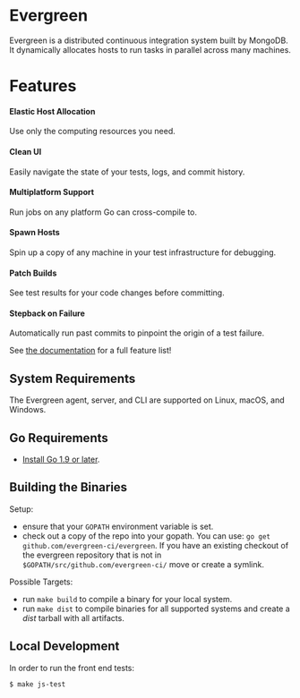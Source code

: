 # Evergreen
Evergreen is a distributed continuous integration system built by MongoDB.
It dynamically allocates hosts to run tasks in parallel across many machines.

# Features

#### Elastic Host Allocation
Use only the computing resources you need.

#### Clean UI
Easily navigate the state of your tests, logs, and commit history.

#### Multiplatform Support
Run jobs on any platform Go can cross-compile to.

#### Spawn Hosts
Spin up a copy of any machine in your test infrastructure for debugging.

#### Patch Builds
See test results for your code changes before committing.

#### Stepback on Failure
Automatically run past commits to pinpoint the origin of a test failure.

See [the documentation](https://github.com/evergreen-ci/evergreen/wiki) for a full feature list!

## System Requirements
The Evergreen agent, server, and CLI are supported on Linux, macOS, and Windows.

## Go Requirements
* [Install Go 1.9 or later](https://golang.org/dl/).

## Building the Binaries

Setup:

* ensure that your `GOPATH` environment variable is set.
* check out a copy of the repo into your gopath. You can use: `go get
  github.com/evergreen-ci/evergreen`. If you have an existing checkout
  of the evergreen repository that is not in
  `$GOPATH/src/github.com/evergreen-ci/` move or create a symlink.

Possible Targets:

* run `make build` to compile a binary for your local
  system.
* run `make dist` to compile binaries for all supported systems
  and create a *dist* tarball with all artifacts.

## Local Development

In order to run the front end tests:
```
$ make js-test
```